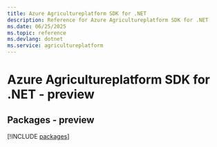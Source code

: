 ```yaml
---
title: Azure Agricultureplatform SDK for .NET
description: Reference for Azure Agricultureplatform SDK for .NET
ms.date: 06/25/2025
ms.topic: reference
ms.devlang: dotnet
ms.service: agricultureplatform
---
```

# Azure Agricultureplatform SDK for .NET - preview
## Packages - preview
[!INCLUDE [packages](agricultureplatform-index.md)]